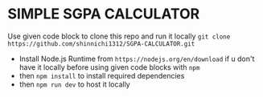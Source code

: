 # SIMPLE SGPA CALCULATOR 
Use given code block to clone this repo and run it locally
```git clone https://github.com/shinnichi1312/SGPA-CALCULATOR.git```
- Install Node.js Runtime from ```https://nodejs.org/en/download``` if u don't have it locally before using given code blocks with ```npm```
- then ```npm install``` to install required dependencies
- then ```npm run dev``` to host it locally

